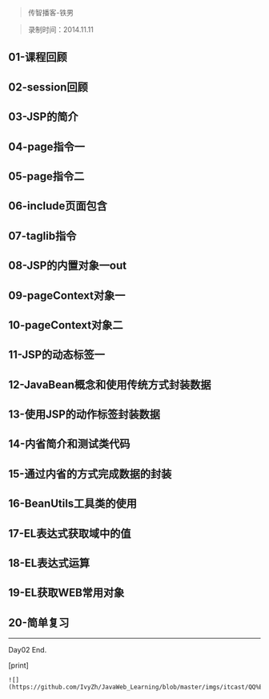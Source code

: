> 传智播客-铁男

> 录制时间：2014.11.11

## 01-课程回顾
## 02-session回顾
## 03-JSP的简介
## 04-page指令一
## 05-page指令二
## 06-include页面包含
## 07-taglib指令
## 08-JSP的内置对象一out
## 09-pageContext对象一
## 10-pageContext对象二
## 11-JSP的动态标签一
## 12-JavaBean概念和使用传统方式封装数据
## 13-使用JSP的动作标签封装数据
## 14-内省简介和测试类代码
## 15-通过内省的方式完成数据的封装
## 16-BeanUtils工具类的使用
## 17-EL表达式获取域中的值
## 18-EL表达式运算
## 19-EL获取WEB常用对象
## 20-简单复习

--------------

Day02 End.


[print]


	![](https://github.com/IvyZh/JavaWeb_Learning/blob/master/imgs/itcast/QQ%E6%88%AA%E5%9B%BE.png)